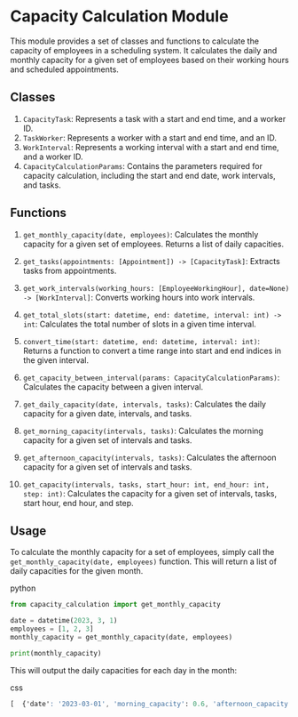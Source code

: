 Capacity Calculation Module
===========================

This module provides a set of classes and functions to calculate the capacity of employees in a scheduling system. It calculates the daily and monthly capacity for a given set of employees based on their working hours and scheduled appointments.

Classes
-------

1.  `CapacityTask`: Represents a task with a start and end time, and a worker ID.
2.  `TaskWorker`: Represents a worker with a start and end time, and an ID.
3.  `WorkInterval`: Represents a working interval with a start and end time, and a worker ID.
4.  `CapacityCalculationParams`: Contains the parameters required for capacity calculation, including the start and end date, work intervals, and tasks.

Functions
---------

1.  `get_monthly_capacity(date, employees)`: Calculates the monthly capacity for a given set of employees. Returns a list of daily capacities.
    
2.  `get_tasks(appointments: [Appointment]) -> [CapacityTask]`: Extracts tasks from appointments.
    
3.  `get_work_intervals(working_hours: [EmployeeWorkingHour], date=None) -> [WorkInterval]`: Converts working hours into work intervals.
    
4.  `get_total_slots(start: datetime, end: datetime, interval: int) -> int`: Calculates the total number of slots in a given time interval.
    
5.  `convert_time(start: datetime, end: datetime, interval: int)`: Returns a function to convert a time range into start and end indices in the given interval.
    
6.  `get_capacity_between_interval(params: CapacityCalculationParams)`: Calculates the capacity between a given interval.
    
7.  `get_daily_capacity(date, intervals, tasks)`: Calculates the daily capacity for a given date, intervals, and tasks.
    
8.  `get_morning_capacity(intervals, tasks)`: Calculates the morning capacity for a given set of intervals and tasks.
    
9.  `get_afternoon_capacity(intervals, tasks)`: Calculates the afternoon capacity for a given set of intervals and tasks.
    
10.  `get_capacity(intervals, tasks, start_hour: int, end_hour: int, step: int)`: Calculates the capacity for a given set of intervals, tasks, start hour, end hour, and step.
    

Usage
-----

To calculate the monthly capacity for a set of employees, simply call the `get_monthly_capacity(date, employees)` function. This will return a list of daily capacities for the given month.

python

```python
from capacity_calculation import get_monthly_capacity

date = datetime(2023, 3, 1)
employees = [1, 2, 3]
monthly_capacity = get_monthly_capacity(date, employees)

print(monthly_capacity)
```

This will output the daily capacities for each day in the month:

css

```css
[  {'date': '2023-03-01', 'morning_capacity': 0.6, 'afternoon_capacity': 0.7},  {'date': '2023-03-02', 'morning_capacity': 0.5, 'afternoon_capacity': 0.8},  ...  {'date': '2023-03-31', 'morning_capacity': 0.7, 'afternoon_capacity': 0.6}]
```
